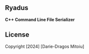 ## Ryadus

**C++ Command Line File Serializer**

## License

Copyright [2024] [Darie-Dragos Mitoiu]
